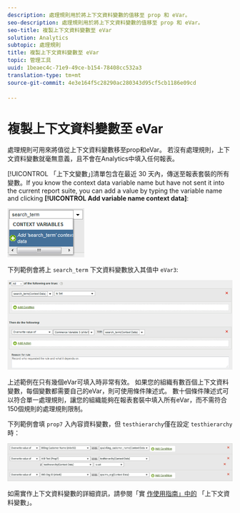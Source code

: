 ```yaml
---
description: 處理規則用於將上下文資料變數的值移至 prop 和 eVar。
seo-description: 處理規則用於將上下文資料變數的值移至 prop 和 eVar。
seo-title: 複製上下文資料變數至 eVar
solution: Analytics
subtopic: 處理規則
title: 複製上下文資料變數至 eVar
topic: 管理工具
uuid: 1beaec4c-71e9-49ce-b154-78408cc532a3
translation-type: tm+mt
source-git-commit: 4e3e164f5c28290ac280343d95cf5cb1186e09cd

---
```



# 複製上下文資料變數至 eVar

處理規則可用來將值從上下文資料變數移至prop和eVar。 若沒有處理規則，上下文資料變數就毫無意義，且不會在Analytics中填入任何報表。

[!UICONTROL 「上下文變數」]清單包含在最近 30 天內，傳送至報表套裝的所有變數。If you know the context data variable name but have not sent it into the current report suite, you can add a value by typing the variable name and clicking **[!UICONTROL Add variable name context data]**:

![新增](assets/add-context-variable.png)

下列範例會將上 `search_term` 下文資料變數放入其值中 `eVar3`:

![若您要在網站上追蹤可下載檔案的連結，請將  ](assets/set-context-data.png)

上述範例在只有幾個eVar可填入時非常有效。 如果您的組織有數百個上下文資料變數，每個變數都需要自己的eVar，則可使用條件陳述式。 數十個條件陳述式可以符合單一處理規則，讓您的組織能夠在報表套裝中填入所有eVar，而不需符合150個規則的處理規則限制。

下列範例會填 `prop7` 入內容資料變數，但 `testhierarchy`僅在設定 `testhierarchy` 時：

![有條件](assets/add-conditional.png)

如需實作上下文資料變數的詳細資訊，請參閱「實 [作使用指南」中的](/help/implement/js-implementation/c-variables/context-data-variables.md) 「上下文資料變數」。
